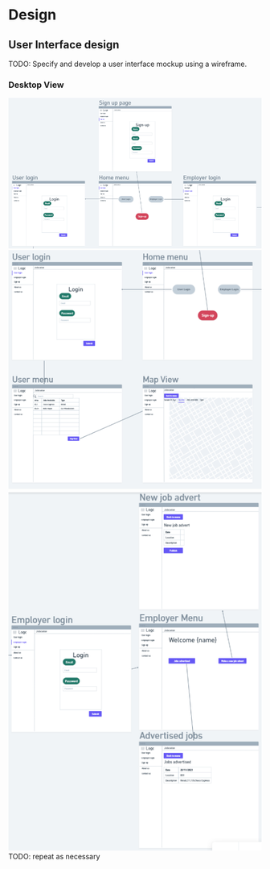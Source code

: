 # Design

## User Interface design
TODO: Specify and develop a user interface mockup using a wireframe.
### Desktop View
![Insert your wireframe/wireflow here](images/Home_login_signup.png)
![Insert your wireframe/wireflow here](images/User_interface.png)
![Insert your wireframe/wireflow here](images/Employer_interface.png)
TODO: repeat as necessary
